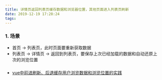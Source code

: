 ```yaml
---
title: 详情页返回列表页缓存数据和浏览器位置，其他页面进入列表页刷新
date: 2019-12-19 17:28:24
tags:
---
```

### 1. 场景
- 首页 -> 列表页，此时页面要重新获取数据
- 列表页 -> 详情页 -> 返回到列表页，要保存上次已经加载的数据和自动还原上次的浏览位置


###
- [vue中前进刷新、后退缓存用户浏览数据和浏览位置的实践
](https://juejin.im/post/5b2ce07ce51d45588a7dbf76)